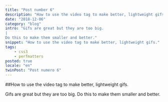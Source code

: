 ```yaml
---
title: "Post number 6"
description: "How to use the video tag to make better, lightweight gifs."
date: "2018-12-06"
category: "blog"
intro: "Gifs are great but they are too big.
|
Do this to make them smaller and better."
snippet: "How to use the video tag to make better, lightweight gifs."
tags:
    - css3
    - perfmatters
posted: true
locale: "en"
twinPost: "Post numero 6"
---
```


##How to use the video tag to make better, lightweight gifs.

Gifs are great but they are too big. Do this to make them smaller and better.